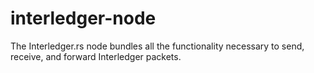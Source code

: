 # interledger-node

The Interledger.rs node bundles all the functionality necessary to send, receive, and forward
Interledger packets.
